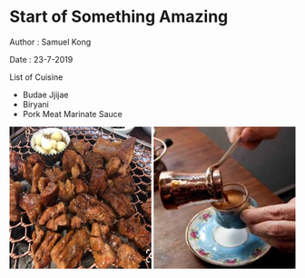 # Start of Something Amazing 
Author : Samuel Kong

Date : 23-7-2019

List of Cuisine
- Budae Jjijae
- Biryani
- Pork Meat Marinate Sauce

<img src="https://github.com/lhk215/Food-Recipe/blob/Br_Jonathan/Pictures/PorkMeat_Marinate.jpg" alt="PorkMeat_Marinate" width="250" height="250">

<img src="https://github.com/lhk215/Food-Recipe/blob/Sam/Pictures/cezve.jfif" alt="Cezve" width="250" height="250">
